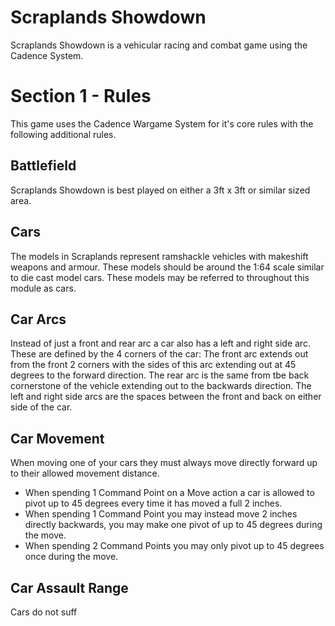 Scraplands Showdown
===================

Scraplands Showdown is a vehicular racing and combat game using the Cadence System.

Section 1 - Rules
=================

This game uses the Cadence Wargame System for it's core rules with the following additional rules.

## Battlefield

Scraplands Showdown is best played on either a 3ft x 3ft or similar sized area.

## Cars

The models in Scraplands represent ramshackle vehicles with makeshift weapons and armour. These models should be around the 1:64 scale similar to die cast model cars. These models may be referred to throughout this module as cars.

## Car Arcs

Instead of just a front and rear arc a car also has a left and right side arc. These are defined by the 4 corners of the car: The front arc extends out from the front 2 corners with the sides of this arc extending out at 45 degrees to the forward direction. The rear arc is the same from tbe back cornerstone of the vehicle extending out to the backwards direction. The left and right side arcs are the spaces between the front and back on either side of the car.

## Car Movement

When moving one of your cars they must always move directly forward up to their allowed movement distance. 

- When spending 1 Command Point on a Move action a car is allowed to pivot up to 45 degrees every time it has moved a full 2 inches.
- When spending 1 Command Point you may instead move 2 inches directly backwards, you may make one pivot of up to 45 degrees during the move.
- When spending 2 Command Points you may only pivot up to 45 degrees once during the move.

## Car Assault Range

Cars do not suff